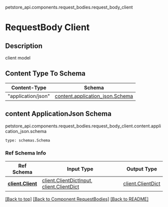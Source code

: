 petstore_api.components.request_bodies.request_body_client
# RequestBody Client

## Description
client model

## Content Type To Schema
Content-Type | Schema
------------ | -------
"application/json" | [content.application_json.Schema](#content-applicationjson-schema)

## content ApplicationJson Schema
petstore_api.components.request_bodies.request_body_client.content.application_json.schema
```
type: schemas.Schema
```

### Ref Schema Info
Ref Schema | Input Type | Output Type
---------- | ---------- | -----------
[**client.Client**](../../components/schema/client.md) | [client.ClientDictInput](../../components/schema/client.md#clientdictinput), [client.ClientDict](../../components/schema/client.md#clientdict) | [client.ClientDict](../../components/schema/client.md#clientdict)

[[Back to top]](#top) [[Back to Component RequestBodies]](../../../README.md#Component-RequestBodies) [[Back to README]](../../../README.md)
